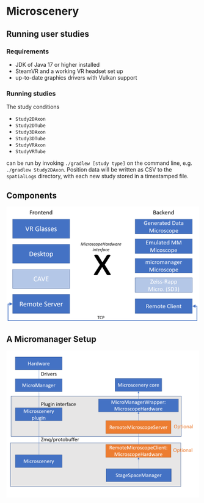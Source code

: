 # Microscenery

## Running user studies
### Requirements
* JDK of Java 17 or higher installed
* SteamVR and a working VR headset set up
* up-to-date graphics drivers with Vulkan support

### Running studies

The study conditions
* `Study2DAxon`
* `Study2DTube`
* `Study3DAxon`
* `Study3DTube`
* `StudyVRAxon`
* `StudyVRTube`

can be run by invoking `./gradlew [study type]` on the command line, e.g. `./gradlew Study2DAxon`. Position data will be written as CSV to the `spatialLogs` directory, with each new study stored in a timestamped file.

## Components
![](doc/FrontBackEnd.png)

## A Micromanager Setup
![](doc/Architecture.png)
